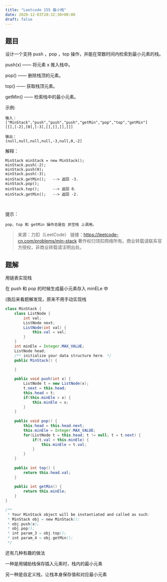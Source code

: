 ```yaml
---
title: "Leetcode 155 最小栈"
date: 2020-12-03T20:32:30+08:00
draft: false
---
```


## 题目

设计一个支持 push ，pop ，top 操作，并能在常数时间内检索到最小元素的栈。

push(x) —— 将元素 x 推入栈中。

pop() —— 删除栈顶的元素。

top() —— 获取栈顶元素。

getMin() —— 检索栈中的最小元素。
 

示例:

    输入：
    ["MinStack","push","push","push","getMin","pop","top","getMin"]
    [[],[-2],[0],[-3],[],[],[],[]]

    输出：
    [null,null,null,null,-3,null,0,-2]

解释：

    MinStack minStack = new MinStack();
    minStack.push(-2);
    minStack.push(0);
    minStack.push(-3);
    minStack.getMin();   --> 返回 -3.
    minStack.pop();
    minStack.top();      --> 返回 0.
    minStack.getMin();   --> 返回 -2.
 

提示：

    pop、top 和 getMin 操作总是在 非空栈 上调用。

>来源：力扣（LeetCode）
链接：https://leetcode-cn.com/problems/min-stack
著作权归领扣网络所有。商业转载请联系官方授权，非商业转载请注明出处。

## 题解

用链表实现栈

在 push 和 pop 的时候生成最小元素存入 minELe 中

(我后来看题解发现，原来不用手动实现栈

```Java
class MinStack {
    class ListNode {
        int val;
        ListNode next;
        ListNode(int val) {
            this.val = val;
        }
    }
    int minEle = Integer.MAX_VALUE;
    ListNode head;
    /** initialize your data structure here. */
    public MinStack() {

    }
    
    public void push(int x) {
        ListNode t = new ListNode(x);
        t.next = this.head;
        this.head = t;
        if(this.minEle > x) {
            this.minEle = x;
        }
    }
    
    public void pop() {
        this.head = this.head.next;
        this.minEle = Integer.MAX_VALUE;
        for(ListNode t = this.head; t != null; t = t.next) {
            if(t.val < this.minEle) {
                this.minEle = t.val;
            }
        }
    }
    
    public int top() {
        return this.head.val;
    }
    
    public int getMin() {
        return this.minEle;
    }
}

/**
 * Your MinStack object will be instantiated and called as such:
 * MinStack obj = new MinStack();
 * obj.push(x);
 * obj.pop();
 * int param_3 = obj.top();
 * int param_4 = obj.getMin();
 */
```

还有几种有趣的做法

一种是用辅助栈保存插入元素时，栈内的最小元素

另一种是自定义栈，让栈本身保存值和对应最小元素
